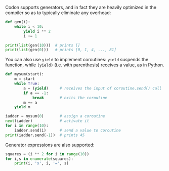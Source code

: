 Codon supports generators, and in fact they are heavily optimized in
the compiler so as to typically eliminate any overhead:

``` python
def gen(i):
    while i < 10:
        yield i ** 2
        i += 1

print(list(gen(10)))  # prints []
print(list(gen(0)))   # prints [0, 1, 4, ..., 81]
```

You can also use `yield` to implement coroutines: `yield` suspends the
function, while `(yield)` (i.e. with parenthesis) receives a value, as
in Python.

``` python
def mysum(start):
    m = start
    while True:
        a = (yield)     # receives the input of coroutine.send() call
        if a == -1:
            break       # exits the coroutine
        m += a
    yield m

iadder = mysum(0)       # assign a coroutine
next(iadder)            # activate it
for i in range(10):
    iadder.send(i)      # send a value to coroutine
print(iadder.send(-1))  # prints 45
```

Generator expressions are also supported:

``` python
squares = (i ** 2 for i in range(10))
for i,s in enumerate(squares):
    print(i, 'x', i, '=', s)
```
